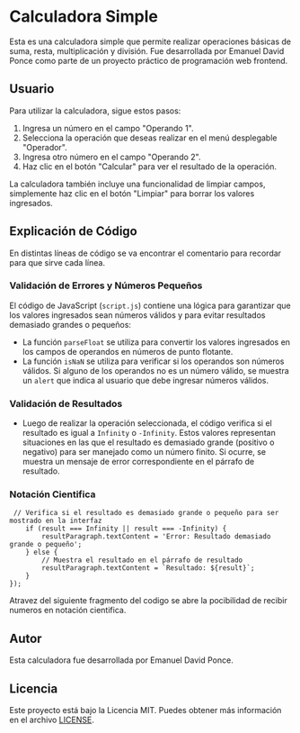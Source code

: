 # Calculadora Simple

Esta es una calculadora simple que permite realizar operaciones básicas de suma, resta, multiplicación y división. Fue desarrollada por Emanuel David Ponce como parte de un proyecto práctico de programación web frontend.

## Usuario

Para utilizar la calculadora, sigue estos pasos:

1. Ingresa un número en el campo "Operando 1".
2. Selecciona la operación que deseas realizar en el menú desplegable "Operador".
3. Ingresa otro número en el campo "Operando 2".
4. Haz clic en el botón "Calcular" para ver el resultado de la operación.

La calculadora también incluye una funcionalidad de limpiar campos, simplemente haz clic en el botón "Limpiar" para borrar los valores ingresados.

## Explicación de Código
En distintas líneas de código se va encontrar el comentario para recordar para que sirve cada línea.
### Validación de Errores y Números Pequeños

El código de JavaScript (`script.js`) contiene una lógica para garantizar que los valores ingresados sean números válidos y para evitar resultados demasiado grandes o pequeños:

- La función `parseFloat` se utiliza para convertir los valores ingresados en los campos de operandos en números de punto flotante.
- La función `isNaN` se utiliza para verificar si los operandos son números válidos. Si alguno de los operandos no es un número válido, se muestra un `alert` que indica al usuario que debe ingresar números válidos.

### Validación de Resultados

- Luego de realizar la operación seleccionada, el código verifica si el resultado es igual a `Infinity` o `-Infinity`. Estos valores representan situaciones en las que el resultado es demasiado grande (positivo o negativo) para ser manejado como un número finito. Si ocurre, se muestra un mensaje de error correspondiente en el párrafo de resultado.
 ### Notación Cientifica 
     // Verifica si el resultado es demasiado grande o pequeño para ser mostrado en la interfaz
        if (result === Infinity || result === -Infinity) {
            resultParagraph.textContent = 'Error: Resultado demasiado grande o pequeño';
        } else {
            // Muestra el resultado en el párrafo de resultado
            resultParagraph.textContent = `Resultado: ${result}`;
        }
    });
Atravez del siguiente fragmento del codigo se abre la pocibilidad de recibir numeros en notación cientifica.

## Autor

Esta calculadora fue desarrollada por Emanuel David Ponce.

## Licencia

Este proyecto está bajo la Licencia MIT. Puedes obtener más información en el archivo [LICENSE](LICENSE).
